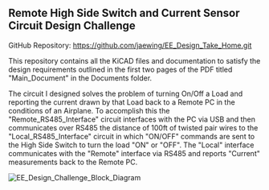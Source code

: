 ## Remote High Side Switch and Current Sensor Circuit Design Challenge

GitHub Repository: https://github.com/jaewing/EE_Design_Take_Home.git

This repository contains all the KiCAD files and documentation to satisfy the design requirements outlined in the first two pages of the PDF titled "Main_Document" in the Documents folder. 

The circuit I designed solves the problem of turning On/Off a Load and reporting the current drawn by that Load back to a Remote PC in the conditions of an Airplane. To accomplish this the "Remote_RS485_Interface" circuit interfaces with the PC via USB and then communicates over RS485 the distance of 100ft of twisted pair wires to the "Local_RS485_Interface" circuit in which "ON/OFF" commands are sent to the High Side Switch to turn the load "ON" or "OFF". The "Local" interface communicates with the "Remote" interface via RS485 and reports "Current" measurements back to the Remote PC.

![EE_Design_Challenge_Block_Diagram](https://github.com/jaewing/EE_Design_Take_Home/assets/134029402/d65a10d4-d5ab-4a68-a535-b4893453436d)
